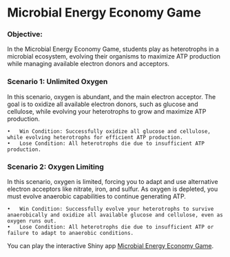 # Microbial Energy Economy Game

### Objective:

In the Microbial Energy Economy Game, students play as heterotrophs in a microbial ecosystem, evolving their organisms to maximize ATP production while managing available electron donors and acceptors.

### Scenario 1: Unlimited Oxygen

In this scenario, oxygen is abundant, and the main electron acceptor. The goal is to oxidize all available electron donors, such as glucose and cellulose, while evolving your heterotrophs to grow and maximize ATP production.

	•	Win Condition: Successfully oxidize all glucose and cellulose, while evolving heterotrophs for efficient ATP production.
	•	Lose Condition: All heterotrophs die due to insufficient ATP production.

### Scenario 2: Oxygen Limiting

In this scenario, oxygen is limited, forcing you to adapt and use alternative electron acceptors like nitrate, iron, and sulfur. As oxygen is depleted, you must evolve anaerobic capabilities to continue generating ATP.

	•	Win Condition: Successfully evolve your heterotrophs to survive anaerobically and oxidize all available glucose and cellulose, even as oxygen runs out.
	•	Lose Condition: All heterotrophs die due to insufficient ATP or failure to adapt to anaerobic conditions.


You can play the interactive Shiny app [Microbial Energy Economy Game](https://gavin-mcnicol.shinyapps.io/microbial-energy-economy/).
